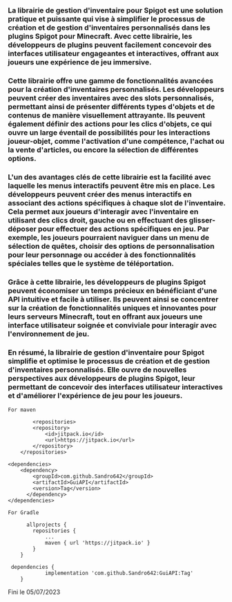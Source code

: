 ### La librairie de gestion d'inventaire pour Spigot est une solution pratique et puissante qui vise à simplifier le processus de création et de gestion d'inventaires personnalisés dans les plugins Spigot pour Minecraft. Avec cette librairie, les développeurs de plugins peuvent facilement concevoir des interfaces utilisateur engageantes et interactives, offrant aux joueurs une expérience de jeu immersive.

### Cette librairie offre une gamme de fonctionnalités avancées pour la création d'inventaires personnalisés. Les développeurs peuvent créer des inventaires avec des slots personnalisés, permettant ainsi de présenter différents types d'objets et de contenus de manière visuellement attrayante. Ils peuvent également définir des actions pour les clics d'objets, ce qui ouvre un large éventail de possibilités pour les interactions joueur-objet, comme l'activation d'une compétence, l'achat ou la vente d'articles, ou encore la sélection de différentes options.

### L'un des avantages clés de cette librairie est la facilité avec laquelle les menus interactifs peuvent être mis en place. Les développeurs peuvent créer des menus interactifs en associant des actions spécifiques à chaque slot de l'inventaire. Cela permet aux joueurs d'interagir avec l'inventaire en utilisant des clics droit, gauche ou en effectuant des glisser-déposer pour effectuer des actions spécifiques en jeu. Par exemple, les joueurs pourraient naviguer dans un menu de sélection de quêtes, choisir des options de personnalisation pour leur personnage ou accéder à des fonctionnalités spéciales telles que le système de téléportation.

### Grâce à cette librairie, les développeurs de plugins Spigot peuvent économiser un temps précieux en bénéficiant d'une API intuitive et facile à utiliser. Ils peuvent ainsi se concentrer sur la création de fonctionnalités uniques et innovantes pour leurs serveurs Minecraft, tout en offrant aux joueurs une interface utilisateur soignée et conviviale pour interagir avec l'environnement de jeu.

### En résumé, la librairie de gestion d'inventaire pour Spigot simplifie et optimise le processus de création et de gestion d'inventaires personnalisés. Elle ouvre de nouvelles perspectives aux développeurs de plugins Spigot, leur permettant de concevoir des interfaces utilisateur interactives et d'améliorer l'expérience de jeu pour les joueurs.



```
For maven

        <repositories>
		<repository>
		    <id>jitpack.io</id>
		    <url>https://jitpack.io</url>
		</repository>
	</repositories>

<dependencies>
    <dependency>
	    <groupId>com.github.Sandro642</groupId>
	    <artifactId>GuiAPI</artifactId>
	    <version>Tag</version>
	  </dependency>
</dependencies>

For Gradle

      allprojects {
		repositories {
			...
			maven { url 'https://jitpack.io' }
		}
	}

 dependencies {
	        implementation 'com.github.Sandro642:GuiAPI:Tag'
	}
```

Fini le 05/07/2023
